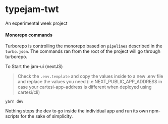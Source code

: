 # typejam-twt

An experimental week project

#### Monorepo commands

Turborepo is controlling the monorepo based on `pipelines` described in the `turbo.json`. The commands ran from the root of the project will go through turborepo.

To Start the jam-ui (nextJS)

> Check the `.env.template` and copy the values inside to a new .env file and replace the values you need (i.e NEXT_PUBLIC_APP_ADDRESS in case your cartesi-app-address is different when deployed using cartesi/cli)

```
yarn dev
```

Nothing stops the dev to go inside the individual app and run its own npm-scripts for the sake of simplicity.
